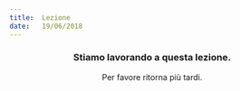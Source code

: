 ```yaml
---
title:  Lezione
date:   19/06/2018
---
```


### <center>Stiamo lavorando a questa lezione.</center>
<center>Per favore ritorna più tardi.</center>